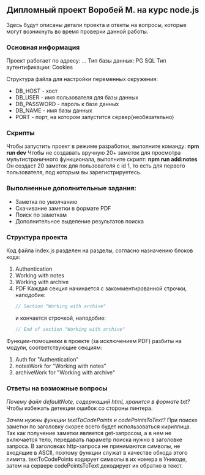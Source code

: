 ## Дипломный проект Воробей М. на курс node.js

Здесь будут описаны детали проекта и ответы на вопросы,
которые могут возникнуть во время проверки данной работы.

### Основная информация

Проект работает по адресу: ...
Тип базы данных: PG SQL
Тип аутентификации: Cookies

Структура файла для настройки переменных окружения:

- DB_HOST - хост
- DB_USER - имя пользователя для базы данных
- DB_PASSWORD - пароль к базе данных
- DB_NAME - имя базы данных
- PORT - порт, на котором запустится сервер(необязательно)

### Скрипты

Чтобы запустить проект в режиме разработки, выполните команду:
**npm run dev**
Чтобы не создавать вручную 20+ заметок для просмотра мультистраничного
функционала, выполните скрипт:
**npm run add:notes**
Он создаст 20 заметок для пользователя с id 1, то есть для первого пользователя, под которым вы зарегистрируетесь.

### Выполненные дополнительные задания:

- Заметка по умолчанию
- Скачивание заметки в формате PDF
- Поиск по заметкам
- Дополнительное выделение результатов поиска

### Структура проекта

Код файла index.js разделен на разделы, согласно назначению блоков кода:

1. Authentication
2. Working with notes
3. Working with archive
4. PDF
   Каждая секция начинается с закомментированной строчки, наподобие:
   ```javascript
   // Section "Working with archive"
   ```
   и кончается строчкой, наподобие:
   ```javascript
   // End of section "Working with archive"
   ```

Функции-помошники в проекте (за исключением PDF) разбиты на модули,
соответствующие секциям:

1. Auth for "Authentication"
2. notesWork for "Working with notes"
3. archiveWork for "Working with archive"

### Ответы на возможные вопросы

_Почему файл defaultNote, содержащий html, хранится в формате txt?_
Чтобы избежать детекции ошибок со стороны линтера.

_Зачем нужны функции textToCodePoints и codePointsToText?_
При поиске заметки по заголовку скорее всего будет использоваться
кириллица. Так как получение заметки является get-запросом, а в нем не
включается тело, передавать параметр поиска нужно в заголовке запроса.
В заголовках http-запроса не принимаются символы, не входящие в ASCII,
поэтому функции служат в качестве обхода этого лимита.
textToCodePoints кодирует символы в их номера в Уникоде, затем на сервере
codePointsToText декодирует их обратно в текст.
